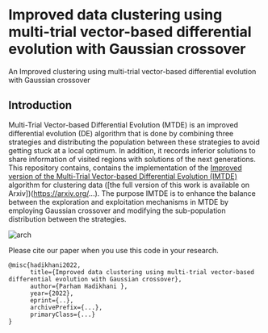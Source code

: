 # Improved data clustering using multi-trial vector-based differential evolution with Gaussian crossover
An Improved clustering using multi-trial vector-based differential evolution with Gaussian crossover

## Introduction


Multi-Trial Vector-based Differential Evolution (MTDE) is an improved differential evolution (DE) algorithm that is done by combining three strategies and distributing the population between these strategies to avoid getting stuck at a local optimum. In addition, it records inferior solutions to share information of visited regions with solutions of the next generations. This repository contains, contains the implementation of the [Improved version of the Multi-Trial Vector-based Differential Evolution (IMTDE)](https://arxiv.org/...) algorithm for clustering data ([the full version of this work is available on Arxiv])(https://arxiv.org/...). The purpose IMTDE is to enhance the balance between the exploration and exploitation mechanisms in MTDE by employing Gaussian crossover and modifying the sub-population distribution between the strategies.

![arch](/img/DIAGRAM.jpg)


Please cite our paper when you use this code in your research.
```
@misc{hadikhani2022,
      title={Improved data clustering using multi-trial vector-based differential evolution with Gaussian crossover}, 
      author={Parham Hadikhani },
      year={2022},
      eprint={..},
      archivePrefix={...},
      primaryClass={...}
}
```
